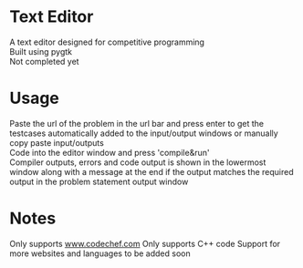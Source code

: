 # Text Editor
A text editor designed for competitive programming    
Built using pygtk  
Not completed yet

# Usage
Paste the url of the problem in the url bar and press enter to get the testcases automatically added to the input/output windows or manually copy paste input/outputs  
Code into the editor window and press 'compile&run'  
Compiler outputs, errors and code output is shown in the lowermost window along with a message at the end if the output matches the required output in the problem statement output window

# Notes
Only supports www.codechef.com
Only supports C++ code
Support for more websites and languages to be added soon
